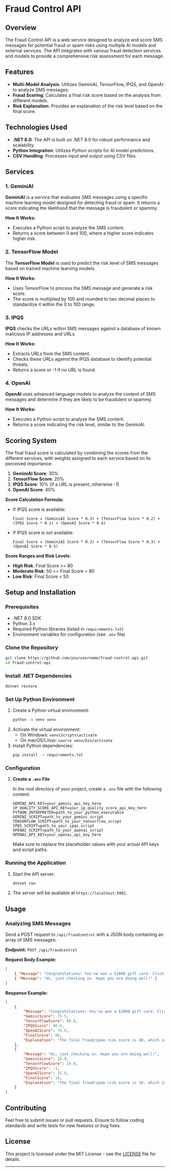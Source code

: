 # Fraud Control API

## Overview

The Fraud Control API is a web service designed to analyze and score SMS messages for potential fraud or spam risks using multiple AI models and external services. The API integrates with various fraud detection services and models to provide a comprehensive risk assessment for each message.

## Features

- **Multi-Model Analysis**: Utilizes GeminiAI, TensorFlow, IPQS, and OpenAI to analyze SMS messages.
- **Fraud Scoring**: Calculates a final risk score based on the analysis from different models.
- **Risk Explanation**: Provides an explanation of the risk level based on the final score.

## Technologies Used

- **.NET 8.0**: The API is built on .NET 8.0 for robust performance and scalability.
- **Python Integration**: Utilizes Python scripts for AI model predictions.
- **CSV Handling**: Processes input and output using CSV files.

## Services

### 1. GeminiAI

**GeminiAI** is a service that evaluates SMS messages using a specific machine learning model designed for detecting fraud or spam. It returns a score indicating the likelihood that the message is fraudulent or spammy.

**How It Works:**
- Executes a Python script to analyze the SMS content.
- Returns a score between 0 and 100, where a higher score indicates higher risk.

### 2. TensorFlow Model

The **TensorFlow Model** is used to predict the risk level of SMS messages based on trained machine learning models.

**How It Works:**
- Uses TensorFlow to process the SMS message and generate a risk score.
- The score is multiplied by 100 and rounded to two decimal places to standardize it within the 0 to 100 range.

### 3. IPQS

**IPQS** checks the URLs within SMS messages against a database of known malicious IP addresses and URLs.

**How It Works:**
- Extracts URLs from the SMS content.
- Checks these URLs against the IPQS database to identify potential threats.
- Returns a score or -1 if no URL is found.

### 4. OpenAI

**OpenAI** uses advanced language models to analyze the content of SMS messages and determine if they are likely to be fraudulent or spammy.

**How It Works:**
- Executes a Python script to analyze the SMS content.
- Returns a score indicating the risk level, similar to the GeminiAI.

## Scoring System

The final fraud score is calculated by combining the scores from the different services, with weights assigned to each service based on its perceived importance:

1. **GeminiAI Score**: 30%
2. **TensorFlow Score**: 20%
3. **IPQS Score**: 10% (if a URL is present, otherwise -1)
4. **OpenAI Score**: 40%

**Score Calculation Formula:**

- If IPQS score is available:
  ```text
  Final Score = (GeminiAI Score * 0.3) + (TensorFlow Score * 0.2) + (IPQS Score * 0.1) + (OpenAI Score * 0.4)
  ```
- If IPQS score is not available:
  ```text
  Final Score = (GeminiAI Score * 0.3) + (TensorFlow Score * 0.3) + (OpenAI Score * 0.5)
  ```

**Score Ranges and Risk Levels:**

- **High Risk**: Final Score >= 80
- **Moderate Risk**: 50 <= Final Score < 80
- **Low Risk**: Final Score < 50

## Setup and Installation

### Prerequisites

- .NET 8.0 SDK
- Python 3.x
- Required Python libraries (listed in `requirements.txt`)
- Environment variables for configuration (see `.env` file)

### Clone the Repository

```bash
git clone https://github.com/yourusername/fraud-control-api.git
cd fraud-control-api
```

### Install .NET Dependencies

```bash
dotnet restore
```

### Set Up Python Environment

1. Create a Python virtual environment:
   ```bash
   python -m venv venv
   ```
2. Activate the virtual environment:
   - On Windows: `venv\Scripts\activate`
   - On macOS/Linux: `source venv/bin/activate`
3. Install Python dependencies:
   ```bash
   pip install -r requirements.txt
   ```

### Configuration

1. **Create a `.env` File**

   In the root directory of your project, create a `.env` file with the following content:

   ```env
   GEMINI_API_KEY=your_gemini_api_key_here
   IP_QUALITY_SCORE_API_KEY=your_ip_quality_score_api_key_here
   PYTHON_INTERPRETER=path_to_your_python_executable
   GEMINI_SCRIPT=path_to_your_gemini_script
   TENSORFLOW_SCRIPT=path_to_your_tensorflow_script
   IPQS_SCRIPT=path_to_your_ipqs_script
   OPENAI_SCRIPT=path_to_your_openai_script
   OPENAI_API_KEY=your_openai_api_key_here
   ```

   Make sure to replace the placeholder values with your actual API keys and script paths.

### Running the Application

1. Start the API server:
   ```bash
   dotnet run
   ```
2. The server will be available at `https://localhost:5001`.

## Usage

### Analyzing SMS Messages

Send a POST request to `/api/fraudcontrol` with a JSON body containing an array of SMS messages:

**Endpoint:** `POST /api/fraudcontrol`

**Request Body Example:**
```json
[
    { "Message": "Congratulations! You've won a $1000 gift card. Click here to claim now!" },
    { "Message": "Hi, just checking in. Hope you are doing well!" }
]
```

**Response Example:**
```json
[
    {
        "Message": "Congratulations! You've won a $1000 gift card. Click here to claim now!",
        "GeminiScore": 75.5,
        "TensorFlowScore": 80.0,
        "IPQSScore": 90.0,
        "OpenAIScore": 70.0,
        "FinalScore": 80,
        "Explanation": "The final fraud/spam risk score is 80, which indicates a high risk level."
    },
    {
        "Message": "Hi, just checking in. Hope you are doing well!",
        "GeminiScore": 20.0,
        "TensorFlowScore": 10.0,
        "IPQSScore": -1,
        "OpenAIScore": 15.0,
        "FinalScore": 16,
        "Explanation": "The final fraud/spam risk score is 16, which indicates a low risk level."
    }
]
```

## Contributing

Feel free to submit issues or pull requests. Ensure to follow coding standards and write tests for new features or bug fixes.

## License

This project is licensed under the MIT License - see the [LICENSE](LICENSE) file for details.

--- 
